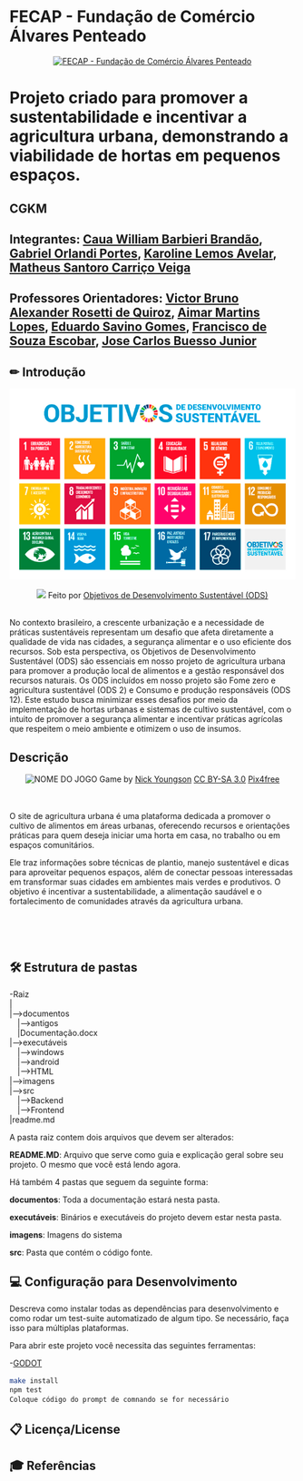 # FECAP - Fundação de Comércio Álvares Penteado

<p align="center">
<a href= "https://www.fecap.br/"><img src="https://encrypted-tbn0.gstatic.com/images?q=tbn:ANd9GcRhZPrRa89Kma0ZZogxm0pi-tCn_TLKeHGVxywp-LXAFGR3B1DPouAJYHgKZGV0XTEf4AE&usqp=CAU" alt="FECAP - Fundação de Comércio Álvares Penteado" border="0"></a>
</p>

# Projeto criado para promover a sustentabilidade e incentivar a agricultura urbana, demonstrando a viabilidade de hortas em pequenos espaços.

## CGKM

## Integrantes: <a href="https://www.linkedin.com/in/caua-william-967295247/">Caua William Barbieri Brandão</a>, <a href="https://www.linkedin.com/in/gabriel-orlandi-4b5ab22ab?utm_source=share&utm_campaign=share_via&utm_content=profile&utm_medium=ios_app">Gabriel Orlandi Portes</a>, <a href="https://www.linkedin.com/in/karoline-lemos-540461296">Karoline Lemos Avelar</a>, <a href="https://www.linkedin.com/in/matheus-santoro-34b7a7186?utm_source=share&utm_campaign=share_via&utm_content=profile&utm_medium=ios_app">Matheus Santoro Carriço Veiga</a>

## Professores Orientadores: <a href="https://www.linkedin.com/in/victorbarq/">Victor Bruno Alexander Rosetti de Quiroz</a>, <a href="https://www.linkedin.com/in/aimarlopes/">Aimar Martins Lopes</a>, <a href="https://www.linkedin.com/in/eduardo-savino-gomes-77833a10/">Eduardo Savino Gomes</a>, <a href="https://www.linkedin.com/in/francisco-escobar/">Francisco de Souza Escobar</a>, <a href="https://www.linkedin.com/in/jbuesso/">Jose Carlos Buesso Junior</a>

## ✏ Introdução
![ods](https://github.com/2024-1-NADS1-A/Projeto9/blob/main/imagens/ODS.jpg)
<p align="center">
<img src="![ods](https://github.com/2024-1-NADS1-A/Projeto9/blob/main/imagens/ODS.jpg)" border="0">
  <a> Feito por<a> <a href="https://www.een-portugal.pt/news/PublishingImages/ODS.jpg?Width=500">Objetivos de Desenvolvimento Sustentável (ODS)</a>
</p>

<br> No contexto brasileiro, a crescente urbanização e a necessidade de práticas sustentáveis representam um desafio que afeta diretamente a qualidade de vida nas cidades, a segurança alimentar e o uso eficiente dos recursos. Sob esta perspectiva, os Objetivos de Desenvolvimento Sustentável (ODS) são essenciais em nosso projeto de agricultura urbana para promover a produção local de alimentos e a gestão responsável dos recursos naturais. Os ODS incluídos em nosso projeto são Fome zero e agricultura sustentável (ODS 2) e Consumo e produção responsáveis (ODS 12). Este estudo busca minimizar esses desafios por meio da implementação de hortas urbanas e sistemas de cultivo sustentável, com o intuito de promover a segurança alimentar e incentivar práticas agrícolas que respeitem o meio ambiente e otimizem o uso de insumos. </br>

## Descrição

<p align="center">
<img src="https://pix4free.org/assets/library/2021-01-20/originals/game.jpg" alt="NOME DO JOGO" border="0">
  Game by <a href="http://www.nyphotographic.com/">Nick Youngson</a> <a rel="license" href="https://creativecommons.org/licenses/by-sa/3.0/">CC BY-SA 3.0</a> <a href="http://pix4free.org/">Pix4free</a>
</p>




<br><br>
O site de agricultura urbana é uma plataforma dedicada a promover o cultivo de alimentos em áreas urbanas, oferecendo recursos e orientações práticas para quem deseja iniciar uma horta em casa, no trabalho ou em espaços comunitários. 

Ele traz informações sobre técnicas de plantio, manejo sustentável e dicas para aproveitar pequenos espaços, além de conectar pessoas interessadas em transformar suas cidades em ambientes mais verdes e produtivos. O objetivo é incentivar a sustentabilidade, a alimentação saudável e o fortalecimento de comunidades através da agricultura urbana.
<br><br>

<br><br>

## 🛠 Estrutura de pastas

-Raiz<br>
|<br>
|-->documentos<br>
  &emsp;|-->antigos<br>
  &emsp;|Documentação.docx<br>
|-->executáveis<br>
  &emsp;|-->windows<br>
  &emsp;|-->android<br>
  &emsp;|-->HTML<br>
|-->imagens<br>
|-->src<br>
  &emsp;|-->Backend<br>
  &emsp;|-->Frontend<br>
|readme.md<br>

A pasta raiz contem dois arquivos que devem ser alterados:

<b>README.MD</b>: Arquivo que serve como guia e explicação geral sobre seu projeto. O mesmo que você está lendo agora.

Há também 4 pastas que seguem da seguinte forma:

<b>documentos</b>: Toda a documentação estará nesta pasta.

<b>executáveis</b>: Binários e executáveis do projeto devem estar nesta pasta.

<b>imagens</b>: Imagens do sistema

<b>src</b>: Pasta que contém o código fonte.



## 💻 Configuração para Desenvolvimento

Descreva como instalar todas as dependências para desenvolvimento e como rodar um test-suite automatizado de algum tipo. Se necessário, faça isso para múltiplas plataformas.

Para abrir este projeto você necessita das seguintes ferramentas:

-<a href="https://godotengine.org/download">GODOT</a>

```sh
make install
npm test
Coloque código do prompt de comnando se for necessário
```


## 📋 Licença/License


## 🎓 Referências
